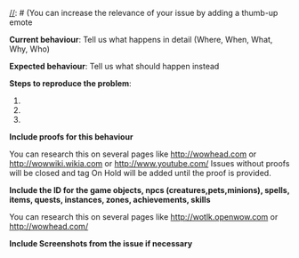 [//]: # (INFORMATION ABOUT TAGS)
[//]: # (The black and yellow tag is unique. There can only be one label assigned to them - one black and one yellow)
[//]: # (Priority - ... tags are assigned by team members)
[//]: # (Your issue will be reviewed by testers and the developers will fix it in the future.)
[//]: # (Only once the issue got the label [Fixed - On Live Server] you can find the fix on your Gameserver.)
[//]: # (You can increase the relevance of your issue by adding a thumb-up emote 

[//]: # (***************************************************************)
[//]: # (** !!!!!!!!!!!!!DON'T DELETE THIS TEMPLATE ELSE YOUR ISSUE WILL BE CLOSED!!!!!!!!!!!! **)
[//]: # (***************************************************************)

**Current behaviour**: Tell us what happens in detail (Where, When, What, Why, Who)

**Expected behaviour**: Tell us what should happen instead

**Steps to reproduce the problem**:

1. 
2. 
3. 

**Include proofs for this behaviour**

You can research this on several pages like http://wowhead.com or http://wowwiki.wikia.com or http://www.youtube.com/
Issues without proofs will be closed and tag On Hold will be added until the proof is provided.

**Include the ID for the game objects, npcs (creatures,pets,minions), spells, items, quests, instances, zones, achievements, skills**

You can research this on several pages like http://wotlk.openwow.com or http://wowhead.com/

**Include Screenshots from the issue if necessary**

